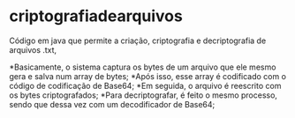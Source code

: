 # criptografiadearquivos
Código em java que permite a criação, criptografia e decriptografia de arquivos .txt,

*Basicamente, o sistema captura os bytes de um arquivo que ele mesmo gera e salva num array de bytes;
*Após isso, esse array é codificado com o código de codificação de Base64;
*Em seguida, o arquivo é reescrito com os bytes criptografados;
*Para decriptografar, é feito o mesmo processo, sendo que dessa vez com um decodificador de Base64;
